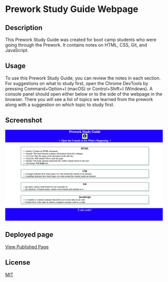 # Prework Study Guide Webpage

## Description

This Prework Study Guide was created for boot camp students who were going through the Prework. It contains notes on HTML, CSS, Git, and JavaScript.

## Usage

To use this Prework Study Guide, you can review the notes in each section. For suggestions on what to study first, open the Chrome DevTools by pressing Command+Option+I (macOS) or Control+Shift+I (Windows). A console panel should open either below or to the side of the webpage in the browser. There you will see a list of topics we learned from the prework along with a suggestion on which topic to study first.

## Screenshot

![preworkStudyGuide](./assets/images/finished-product.png)

## Deployed page

[View Published Page](https://erin-m-keller.github.io/prework-study-guide/)

## License

[MIT](https://choosealicense.com/licenses/mit/)
